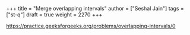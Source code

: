 +++
title = "Merge overlapping intervals"
author = ["Seshal Jain"]
tags = ["st-q"]
draft = true
weight = 2270
+++

<https://practice.geeksforgeeks.org/problems/overlapping-intervals/0>
